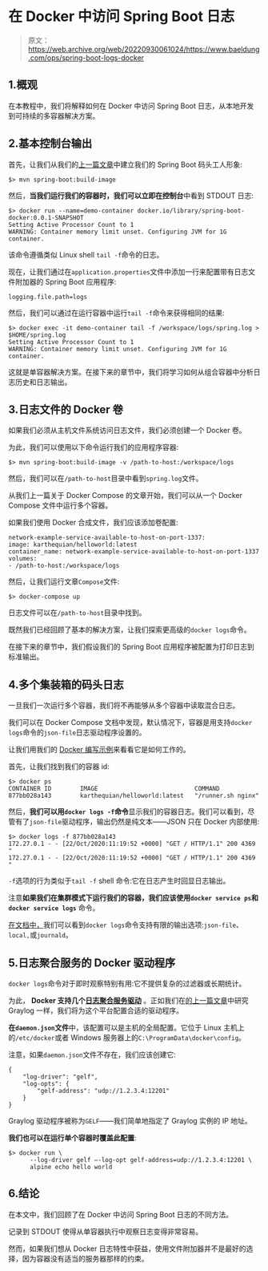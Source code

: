 # 在 Docker 中访问 Spring Boot 日志

> 原文：<https://web.archive.org/web/20220930061024/https://www.baeldung.com/ops/spring-boot-logs-docker>

## 1.概观

在本教程中，我们将解释如何在 Docker 中访问 Spring Boot 日志，从本地开发到可持续的多容器解决方案。

## 2.基本控制台输出

首先，让我们从我们的[上一篇文章](/web/20220727020703/https://www.baeldung.com/spring-boot-docker-images)中建立我们的 Spring Boot 码头工人形象:

```
$> mvn spring-boot:build-image
```

然后，**当我们运行我们的容器时，我们可以立即在控制台**中看到 STDOUT 日志:

```
$> docker run --name=demo-container docker.io/library/spring-boot-docker:0.0.1-SNAPSHOT
Setting Active Processor Count to 1
WARNING: Container memory limit unset. Configuring JVM for 1G container.
```

该命令遵循类似 Linux shell `tail -f`命令的日志。

现在，让我们通过在`application.properties`文件中添加一行来配置带有日志文件附加器的 Spring Boot 应用程序:

```
logging.file.path=logs
```

然后，我们可以通过在运行容器中运行`tail -f`命令来获得相同的结果:

```
$> docker exec -it demo-container tail -f /workspace/logs/spring.log > $HOME/spring.log
Setting Active Processor Count to 1
WARNING: Container memory limit unset. Configuring JVM for 1G container.
```

这就是单容器解决方案。在接下来的章节中，我们将学习如何从组合容器中分析日志历史和日志输出。

## 3.日志文件的 Docker 卷

如果我们必须从主机文件系统访问日志文件，我们必须创建一个 Docker 卷。

为此，我们可以使用以下命令运行我们的应用程序容器:

```
$> mvn spring-boot:build-image -v /path-to-host:/workspace/logs
```

然后，我们可以在`/path-to-host`目录中看到`spring.log`文件。

从我们上一篇关于 Docker Compose 的文章开始，我们可以从一个 Docker Compose 文件中运行多个容器。

如果我们使用 Docker 合成文件，我们应该添加卷配置:

```
network-example-service-available-to-host-on-port-1337:
image: karthequian/helloworld:latest
container_name: network-example-service-available-to-host-on-port-1337
volumes:
- /path-to-host:/workspace/logs
```

然后，让我们运行文章`Compose`文件:

```
$> docker-compose up
```

日志文件可以在`/path-to-host`目录中找到。

既然我们已经回顾了基本的解决方案，让我们探索更高级的`docker logs`命令。

在接下来的章节中，我们假设我们的 Spring Boot 应用程序被配置为打印日志到标准输出。

## 4.多个集装箱的码头日志

一旦我们一次运行多个容器，我们将不再能够从多个容器中读取混合日志。

我们可以在 Docker Compose 文档中发现，默认情况下，容器是用支持`docker logs`命令的`json-file`日志驱动程序设置的。

让我们用我们的 [Docker 编写示例](/web/20220727020703/https://www.baeldung.com/docker-compose)来看看它是如何工作的。

首先，让我们找到我们的容器 id:

```
$> docker ps
CONTAINER ID        IMAGE                           COMMAND                  
877bb028a143        karthequian/helloworld:latest   "/runner.sh nginx" 
```

然后，**我们可以用`docker logs -f`命令**显示我们的容器日志。我们可以看到，尽管有了`json-file`驱动程序，输出仍然是纯文本——JSON 只在 Docker 内部使用:

```
$> docker logs -f 877bb028a143
172.27.0.1 - - [22/Oct/2020:11:19:52 +0000] "GET / HTTP/1.1" 200 4369 "
172.27.0.1 - - [22/Oct/2020:11:19:52 +0000] "GET / HTTP/1.1" 200 4369 " 
```

`-f`选项的行为类似于`tail -f` shell 命令:它在日志产生时回显日志输出。

注意**如果我们在集群模式下运行我们的容器，我们应该使用`docker service ps`和`docker service logs`** 命令。

[在文档中，](https://web.archive.org/web/20220727020703/https://docs.docker.com/config/containers/logging/configure/#limitations-of-logging-drivers)我们可以看到`docker logs`命令支持有限的输出选项:`json-file`、`local,`或`journald`。

## 5.日志聚合服务的 Docker 驱动程序

`docker logs`命令对于即时观察特别有用:它不提供复杂的过滤器或长期统计。

为此， **Docker 支持几个[日志聚合服务驱动](https://web.archive.org/web/20220727020703/https://docs.docker.com/config/containers/logging/configure/#supported-logging-drivers)** 。正如我们在[的上一篇文章](/web/20220727020703/https://www.baeldung.com/graylog-with-spring-boot)中研究 Graylog 一样，我们将为这个平台配置合适的驱动程序。

**在`daemon.json`文件**中，该配置可以是主机的全局配置。它位于 Linux 主机上的`/etc/docker`或者 Windows 服务器上的`C:\ProgramData\docker\config`。

注意，如果`daemon.json`文件不存在，我们应该创建它:

```
{ 
    "log-driver": "gelf",
    "log-opts": {
        "gelf-address": "udp://1.2.3.4:12201"
    }
}
```

Graylog 驱动程序被称为`GELF`——我们简单地指定了 Graylog 实例的 IP 地址。

**我们也可以在运行单个容器时覆盖此配置**:

```
$> docker run \
      --log-driver gelf –-log-opt gelf-address=udp://1.2.3.4:12201 \
      alpine echo hello world
```

## 6.结论

在本文中，我们回顾了在 Docker 中访问 Spring Boot 日志的不同方法。

记录到 STDOUT 使得从单容器执行中观察日志变得非常容易。

然而，如果我们想从 Docker 日志特性中获益，使用文件附加器并不是最好的选择，因为容器没有适当的服务器那样的约束。